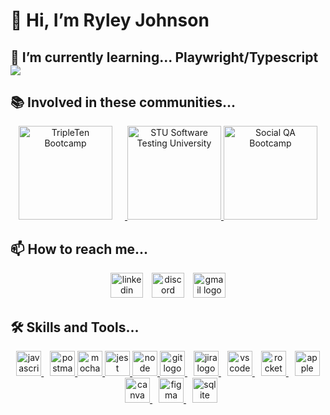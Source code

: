 # 👋 Hi, I’m Ryley Johnson

## 🌱 I’m currently learning... Playwright/Typescript <img src="https://go-skill-icons.vercel.app/api/icons?i=typescript,playwright">

## 📚 Involved in these communities...

<div align="center">
  <a href="https://tripleten.com/qa-engineer/" target="_blank">
    <img src="https://media.licdn.com/dms/image/D4E22AQFRm15pJWpUvQ/feedshare-shrink_800/0/1686771744331?e=2147483647&v=beta&t=F3GNirr1xEZUZdFm29LsNYs0eaNkwT1VgbVxC6jU4Ao" width="150" height="150" alt="TripleTen Bootcamp" style="margin-right: 20px;"/>
  </a>
  <a href="https://www.skool.com/testers/about" target="_blank">
    <img src="https://assets.skool.com/f/2e1eab90e63f4feea70df5d4d6df71cc/e75ca36838de422199f98b55d25aae50933aa72cfee04d60af0dbc0c6f209d91" width="150" height="150" alt="STU Software Testing University" />
  </a>
    <a href="https://t.me/+zB4r4OPQUMA3ZDYx" target="_blank">
    <img src="https://i.ibb.co/YTb7f6x/photo-2024-11-27-18-52-48.jpg" width="150" height="150" alt="Social QA Bootcamp" />
  </a>
</div>

## 📫 How to reach me...

<div align="center">
  <a href="https://www.linkedin.com/in/ryleyj" target="_blank" style="text-decoration: none;">
    <img src="https://raw.githubusercontent.com/maurodesouza/profile-readme-generator/master/src/assets/icons/social/linkedin/default.svg" width="52" height="40" alt="linkedin logo" />
  </a>
  <a href="https://discord.com/users/ryleyj12" target="_blank" style="text-decoration: none; margin-left: 10px;">
    <img src="https://raw.githubusercontent.com/maurodesouza/profile-readme-generator/master/src/assets/icons/social/discord/default.svg" width="52" height="40" alt="discord logo" />
  </a>
  <a href="mailto:ryleyjohnsonemail@gmail.com" style="text-decoration: none; margin-left: 10px;">
    <img src="https://raw.githubusercontent.com/maurodesouza/profile-readme-generator/master/src/assets/icons/social/gmail/default.svg" width="52" height="40" alt="gmail logo" />
  </a>
</div>

## 🛠️ Skills and Tools...

<div align="center">
  <a href="https://www.javascript.com" target="_blank">
    <img src="https://img.shields.io/badge/JavaScript-F7DF1E?logo=javascript&logoColor=black&style=for-the-badge" height="40" alt="javascript logo" />
  </a>
  <a href="https://www.postman.com" target="_blank" style="margin-left: 10px;">
    <img src="https://img.shields.io/badge/Postman-FF6C37?style=for-the-badge&logo=Postman&logoColor=white" height="40" alt="postman logo" />
  </a>
   <a href="https://mochajs.org/" target="_blank">
    <img src="https://img.shields.io/badge/Mocha-8D6748?style=for-the-badge&logo=Mocha&logoColor=white" height="40" alt="mocha logo" />
  </a>
   <a href="https://jestjs.io/" target="_blank">
    <img src="https://img.shields.io/badge/Jest-C21325?style=for-the-badge&logo=jest&logoColor=white" height="40" alt="jest logo" />
  </a>
   <a href="https://nodejs.org/en" target="_blank">
    <img src="https://img.shields.io/badge/Node%20js-339933?style=for-the-badge&logo=nodedotjs&logoColor=white" height="40" alt="node logo" />
  </a>
  <a href="https://git-scm.com/" target="_blank">
    <img src="https://img.shields.io/badge/GIT-E44C30?style=for-the-badge&logo=git&logoColor=white" height="40" alt="git logo" />
  </a>
 
  <a href="https://www.atlassian.com/software/jira" target="_blank" style="margin-left: 10px;">
    <img src="https://img.shields.io/badge/Jira-0052CC?style=for-the-badge&logo=Jira&logoColor=white" height="40" alt="jira logo" />
  </a>
  <a href="https://code.visualstudio.com" target="_blank" style="margin-left: 10px;">
    <img src="https://img.shields.io/badge/Visual_Studio_Code-0078D4?style=for-the-badge&logo=visual%20studio%20code&logoColor=white" height="40" alt="vscode logo" />
  </a>
  <a href="https://rocket.chat" target="_blank" style="margin-left: 10px;">
    <img src="https://skillicons.dev/icons?i=rocket" height="40" alt="rocket logo" />
  </a>
  <a href="https://www.apple.com" target="_blank" style="margin-left: 10px;">
    <img src="https://img.shields.io/badge/Apple-000000?logo=apple&logoColor=white&style=for-the-badge" height="40" alt="apple logo" />
  </a>
  <a href="https://www.canva.com" target="_blank" style="margin-left: 10px;">
    <img src="https://cdn.jsdelivr.net/gh/devicons/devicon/icons/canva/canva-original.svg" height="40" alt="canva logo" />
  </a>
  <a href="https://www.figma.com" target="_blank" style="margin-left: 10px;">
    <img src="https://cdn.jsdelivr.net/gh/devicons/devicon/icons/figma/figma-original.svg" height="40" alt="figma logo" />
  </a>
  <a href="https://www.sqlite.org" target="_blank" style="margin-left: 10px;">
    <img src="https://cdn.jsdelivr.net/gh/devicons/devicon/icons/sqlite/sqlite-original.svg" height="40" alt="sqlite logo" />
  </a>
</div>

<!---
MRJOHN5ON/MRJOHN5ON is a ✨ special ✨ repository because its `README.md` (this file) appears on your GitHub profile.
You can click the Preview link to take a look at your changes.
--->
